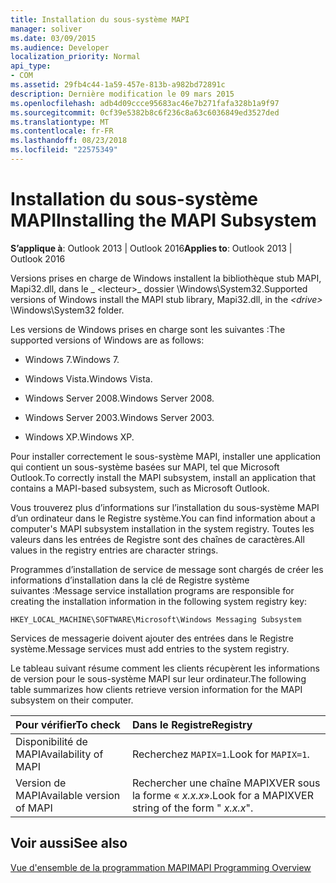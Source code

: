 ```yaml
---
title: Installation du sous-système MAPI
manager: soliver
ms.date: 03/09/2015
ms.audience: Developer
localization_priority: Normal
api_type:
- COM
ms.assetid: 29fb4c44-1a59-457e-813b-a982bd72891c
description: Dernière modification le 09 mars 2015
ms.openlocfilehash: adb4d09ccce95683ac46e7b271fafa328b1a9f97
ms.sourcegitcommit: 0cf39e5382b8c6f236c8a63c6036849ed3527ded
ms.translationtype: MT
ms.contentlocale: fr-FR
ms.lasthandoff: 08/23/2018
ms.locfileid: "22575349"
---
```

# <a name="installing-the-mapi-subsystem"></a><span data-ttu-id="62153-103">Installation du sous-système MAPI</span><span class="sxs-lookup"><span data-stu-id="62153-103">Installing the MAPI Subsystem</span></span>

  
  
<span data-ttu-id="62153-104">**S’applique à**: Outlook 2013 | Outlook 2016</span><span class="sxs-lookup"><span data-stu-id="62153-104">**Applies to**: Outlook 2013 | Outlook 2016</span></span> 
  
<span data-ttu-id="62153-105">Versions prises en charge de Windows installent la bibliothèque stub MAPI, Mapi32.dll, dans le _ \<lecteur\>_ dossier \Windows\System32.</span><span class="sxs-lookup"><span data-stu-id="62153-105">Supported versions of Windows install the MAPI stub library, Mapi32.dll, in the  _\<drive\>_ \Windows\System32 folder.</span></span> 
  
<span data-ttu-id="62153-106">Les versions de Windows prises en charge sont les suivantes :</span><span class="sxs-lookup"><span data-stu-id="62153-106">The supported versions of Windows are as follows:</span></span>
  
- <span data-ttu-id="62153-107">Windows 7.</span><span class="sxs-lookup"><span data-stu-id="62153-107">Windows 7.</span></span>
    
- <span data-ttu-id="62153-108">Windows Vista.</span><span class="sxs-lookup"><span data-stu-id="62153-108">Windows Vista.</span></span>
    
- <span data-ttu-id="62153-109">Windows Server 2008.</span><span class="sxs-lookup"><span data-stu-id="62153-109">Windows Server 2008.</span></span>
    
- <span data-ttu-id="62153-110">Windows Server 2003.</span><span class="sxs-lookup"><span data-stu-id="62153-110">Windows Server 2003.</span></span>
    
- <span data-ttu-id="62153-111">Windows XP.</span><span class="sxs-lookup"><span data-stu-id="62153-111">Windows XP.</span></span>
    
<span data-ttu-id="62153-112">Pour installer correctement le sous-système MAPI, installer une application qui contient un sous-système basées sur MAPI, tel que Microsoft Outlook.</span><span class="sxs-lookup"><span data-stu-id="62153-112">To correctly install the MAPI subsystem, install an application that contains a MAPI-based subsystem, such as Microsoft Outlook.</span></span>
  
<span data-ttu-id="62153-113">Vous trouverez plus d’informations sur l’installation du sous-système MAPI d’un ordinateur dans le Registre système.</span><span class="sxs-lookup"><span data-stu-id="62153-113">You can find information about a computer's MAPI subsystem installation in the system registry.</span></span> <span data-ttu-id="62153-114">Toutes les valeurs dans les entrées de Registre sont des chaînes de caractères.</span><span class="sxs-lookup"><span data-stu-id="62153-114">All values in the registry entries are character strings.</span></span> 
  
<span data-ttu-id="62153-115">Programmes d’installation de service de message sont chargés de créer les informations d’installation dans la clé de Registre système suivantes :</span><span class="sxs-lookup"><span data-stu-id="62153-115">Message service installation programs are responsible for creating the installation information in the following system registry key:</span></span> 
  
 `HKEY_LOCAL_MACHINE\SOFTWARE\Microsoft\Windows Messaging Subsystem`
  
<span data-ttu-id="62153-116">Services de messagerie doivent ajouter des entrées dans le Registre système.</span><span class="sxs-lookup"><span data-stu-id="62153-116">Message services must add entries to the system registry.</span></span> 
  
<span data-ttu-id="62153-117">Le tableau suivant résume comment les clients récupèrent les informations de version pour le sous-système MAPI sur leur ordinateur.</span><span class="sxs-lookup"><span data-stu-id="62153-117">The following table summarizes how clients retrieve version information for the MAPI subsystem on their computer.</span></span>
  
|<span data-ttu-id="62153-118">**Pour vérifier**</span><span class="sxs-lookup"><span data-stu-id="62153-118">**To check**</span></span>|<span data-ttu-id="62153-119">**Dans le Registre**</span><span class="sxs-lookup"><span data-stu-id="62153-119">**Registry**</span></span>|
|:-----|:-----|
|<span data-ttu-id="62153-120">Disponibilité de MAPI</span><span class="sxs-lookup"><span data-stu-id="62153-120">Availability of MAPI</span></span>  <br/> |<span data-ttu-id="62153-121">Recherchez `MAPIX=1`.</span><span class="sxs-lookup"><span data-stu-id="62153-121">Look for  `MAPIX=1`.</span></span>  <br/> |
|<span data-ttu-id="62153-122">Version de MAPI</span><span class="sxs-lookup"><span data-stu-id="62153-122">Available version of MAPI</span></span>  <br/> |<span data-ttu-id="62153-123">Rechercher une chaîne MAPIXVER sous la forme « _x.x.x_».</span><span class="sxs-lookup"><span data-stu-id="62153-123">Look for a MAPIXVER string of the form " _x.x.x_".</span></span>  <br/> |
   
## <a name="see-also"></a><span data-ttu-id="62153-124">Voir aussi</span><span class="sxs-lookup"><span data-stu-id="62153-124">See also</span></span>



[<span data-ttu-id="62153-125">Vue d'ensemble de la programmation MAPI</span><span class="sxs-lookup"><span data-stu-id="62153-125">MAPI Programming Overview</span></span>](mapi-programming-overview.md)

